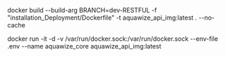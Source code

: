 docker build --build-arg BRANCH=dev-RESTFUL -f "installation_Deployment/Dockerfile" -t aquawize_api_img:latest . --no-cache


docker run -it -d -v /var/run/docker.sock:/var/run/docker.sock --env-file .env --name aquawize_core aquawize_api_img:latest
